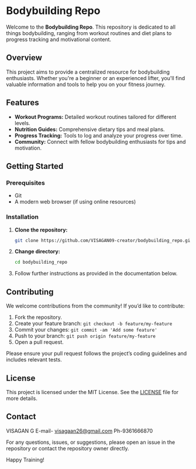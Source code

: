 # Bodybuilding Repo

Welcome to the **Bodybuilding Repo**. This repository is dedicated to all things bodybuilding, ranging from workout routines and diet plans to progress tracking and motivational content.

## Overview

This project aims to provide a centralized resource for bodybuilding enthusiasts. Whether you're a beginner or an experienced lifter, you'll find valuable information and tools to help you on your fitness journey.

## Features

- **Workout Programs:** Detailed workout routines tailored for different levels.
- **Nutrition Guides:** Comprehensive dietary tips and meal plans.
- **Progress Tracking:** Tools to log and analyze your progress over time.
- **Community:** Connect with fellow bodybuilding enthusiasts for tips and motivation.

## Getting Started

### Prerequisites

- Git
- A modern web browser (if using online resources)

### Installation

1. **Clone the repository:**
   ```bash
   git clone https://github.com/VISAGAN09-creator/bodybuilding_repo.git
   ```
2. **Change directory:**
   ```bash
   cd bodybuilding_repo
   ```
3. Follow further instructions as provided in the documentation below.

## Contributing

We welcome contributions from the community! If you’d like to contribute:

1. Fork the repository.
2. Create your feature branch: `git checkout -b feature/my-feature`
3. Commit your changes: `git commit -am 'Add some feature'`
4. Push to your branch: `git push origin feature/my-feature`
5. Open a pull request.

Please ensure your pull request follows the project’s coding guidelines and includes relevant tests.

## License

This project is licensed under the MIT License. See the [LICENSE](LICENSE) file for more details.

## Contact
VISAGAN G
E-mail- visagaan26@gmail.com
Ph-9361666870

For any questions, issues, or suggestions, please open an issue in the repository or contact the repository owner directly.

Happy Training!
